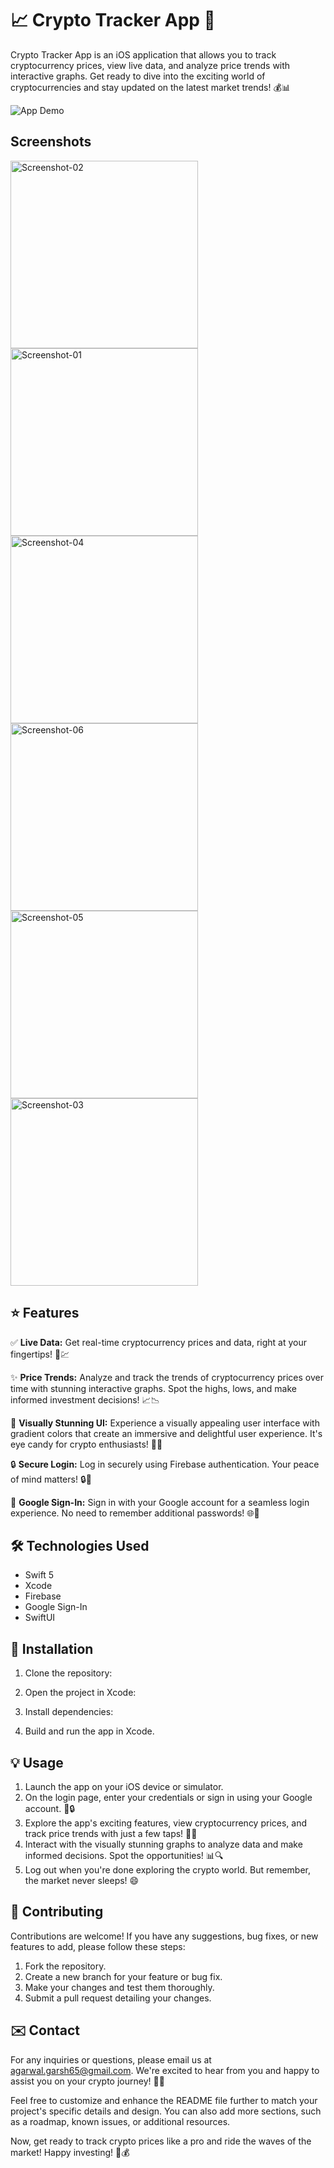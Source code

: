 # 📈 Crypto Tracker App 🚀

Crypto Tracker App is an iOS application that allows you to track cryptocurrency prices, view live data, and analyze price trends with interactive graphs. Get ready to dive into the exciting world of cryptocurrencies and stay updated on the latest market trends! 💰📊

![App Demo](demo.gif)

## Screenshots

<img width="300" alt="Screenshot-02" src="https://github.com/Harsh18e/Crypto-iOS/assets/51875128/1093f9a8-1f38-4da5-baab-3208fbea87f6">
<img width="300" alt="Screenshot-01" src="https://github.com/Harsh18e/Crypto-iOS/assets/51875128/72a3ae90-ec60-4016-a141-f6f83a1110e4">
<img width="300" alt="Screenshot-04" src="https://github.com/Harsh18e/Crypto-iOS/assets/51875128/c5234275-5200-4016-92b7-14725a04b688">
<img width="300" alt="Screenshot-06" src="https://github.com/Harsh18e/Crypto-iOS/assets/51875128/bb6bb487-1bed-4826-ba60-bdb9eae5cfb2">
<img width="300" alt="Screenshot-05" src="https://github.com/Harsh18e/Crypto-iOS/assets/51875128/d80f185c-c4ef-4092-b375-937df56fdf2e">
<img width="300" alt="Screenshot-03" src="https://github.com/Harsh18e/Crypto-iOS/assets/51875128/2bde775f-ef0d-4a63-ad17-a5933b84c625">


## ⭐️ Features

✅ **Live Data:** Get real-time cryptocurrency prices and data, right at your fingertips! 💸💹

✨ **Price Trends:** Analyze and track the trends of cryptocurrency prices over time with stunning interactive graphs. Spot the highs, lows, and make informed investment decisions! 📈📉

🌈 **Visually Stunning UI:** Experience a visually appealing user interface with gradient colors that create an immersive and delightful user experience. It's eye candy for crypto enthusiasts! 🎨✨

🔒 **Secure Login:** Log in securely using Firebase authentication. Your peace of mind matters! 🔒🔐

🔑 **Google Sign-In:** Sign in with your Google account for a seamless login experience. No need to remember additional passwords! 🌐🔑

## 🛠 Technologies Used

- Swift 5
- Xcode
- Firebase
- Google Sign-In
- SwiftUI

## 🚀 Installation

1. Clone the repository:

2. Open the project in Xcode:

3. Install dependencies:

4. Build and run the app in Xcode.

## 💡 Usage

1. Launch the app on your iOS device or simulator.
2. On the login page, enter your credentials or sign in using your Google account. 📱🔒
3. Explore the app's exciting features, view cryptocurrency prices, and track price trends with just a few taps! 🚀💸
4. Interact with the visually stunning graphs to analyze data and make informed decisions. Spot the opportunities! 📊🔍
5. Log out when you're done exploring the crypto world. But remember, the market never sleeps! 😄

## 🤝 Contributing

Contributions are welcome! If you have any suggestions, bug fixes, or new features to add, please follow these steps:

1. Fork the repository.
2. Create a new branch for your feature or bug fix.
3. Make your changes and test them thoroughly.
4. Submit a pull request detailing your changes.

## ✉️ Contact

For any inquiries or questions, please email us at agarwal.garsh65@gmail.com. We're excited to hear from you and happy to assist you on your crypto journey! 📧💪

Feel free to customize and enhance the README file further to match your project's specific details and design. You can also add more sections, such as a roadmap, known issues, or additional resources.

Now, get ready to track crypto prices like a pro and ride the waves of the market! Happy investing! 🚀💰
